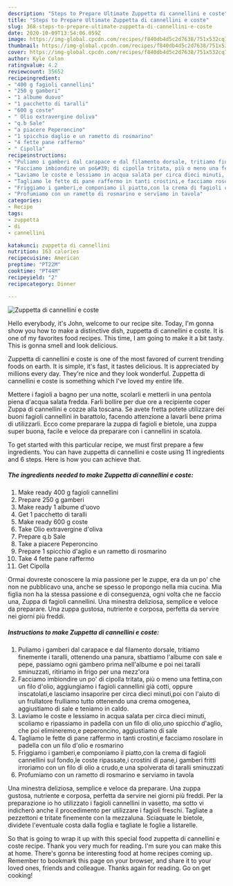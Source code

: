 ```yaml
---
description: "Steps to Prepare Ultimate Zuppetta di cannellini e coste"
title: "Steps to Prepare Ultimate Zuppetta di cannellini e coste"
slug: 368-steps-to-prepare-ultimate-zuppetta-di-cannellini-e-coste
date: 2020-10-09T13:54:06.059Z
image: https://img-global.cpcdn.com/recipes/f840db4d5c2d7638/751x532cq70/zuppetta-di-cannellini-e-coste-recipe-main-photo.jpg
thumbnail: https://img-global.cpcdn.com/recipes/f840db4d5c2d7638/751x532cq70/zuppetta-di-cannellini-e-coste-recipe-main-photo.jpg
cover: https://img-global.cpcdn.com/recipes/f840db4d5c2d7638/751x532cq70/zuppetta-di-cannellini-e-coste-recipe-main-photo.jpg
author: Kyle Colon
ratingvalue: 4.2
reviewcount: 35652
recipeingredient:
- "400 g fagioli cannellini"
- "250 g gamberi"
- "1 albume duovo"
- "1 pacchetto di taralli"
- "600 g coste"
- " Olio extravergine doliva"
- "q.b Sale"
- "a piacere Peperoncino"
- "1 spicchio daglio e un rametto di rosmarino"
- "4 fette pane raffermo"
- " Cipolla"
recipeinstructions:
- "Puliamo i gamberi dal carapace e dal filamento dorsale, tritiamo finemente i taralli, ottenendo una panura, sbattiamo l&#39;albume con sale e pepe, passiamo ogni gambero prima nell&#39;albume e poi nei taralli sminuzzati, ritiriamo in frigo per una mezz&#39;ora"
- "Facciamo imbiondire un po&#39; di cipolla tritata, più o meno una fettina,con un filo d&#39;olio, aggiungiamo i fagioli cannellini già cotti, oppure inscatolati,e lasciamo insaporire per circa dieci minuti,poi con l&#39;aiuto di un frullatore frulliamo tutto ottenendo una crema omogenea, aggiustiamo di sale e teniamo in caldo."
- "Laviamo le coste e lessiamo in acqua salata per circa dieci minuti, scoliamo e ripassiamo in padella con un filo di olio,uno spicchio d&#39;aglio, che poi elimineremo,e peperoncino, aggiustiamo di sale"
- "Tagliamo le fette di pane raffermo in tanti crostini,e facciamo rosolare in padella con un filo d&#39;olio e rosmarino"
- "Friggiamo i gamberi,e componiamo il piatto,con la crema di fagioli cannellini sul fondo,le coste ripassate,i crostini di pane,i gamberi fritti irroriamo con un filo di olio a crudo,e una spolverata di taralli sminuzzati"
- "Profumiamo con un rametto di rosmarino e serviamo in tavola"
categories:
- Recipe
tags:
- zuppetta
- di
- cannellini

katakunci: zuppetta di cannellini 
nutrition: 163 calories
recipecuisine: American
preptime: "PT22M"
cooktime: "PT44M"
recipeyield: "2"
recipecategory: Dinner

---
```



![Zuppetta di cannellini e coste](https://img-global.cpcdn.com/recipes/f840db4d5c2d7638/751x532cq70/zuppetta-di-cannellini-e-coste-recipe-main-photo.jpg)

Hello everybody, it's John, welcome to our recipe site. Today, I'm gonna show you how to make a distinctive dish, zuppetta di cannellini e coste. It is one of my favorites food recipes. This time, I am going to make it a bit tasty. This is gonna smell and look delicious.

Zuppetta di cannellini e coste is one of the most favored of current trending foods on earth. It is simple, it's fast, it tastes delicious. It is appreciated by millions every day. They're nice and they look wonderful. Zuppetta di cannellini e coste is something which I've loved my entire life.

Mettere i fagioli a bagno per una notte, scolarli e metterli in una pentola piena d&#39;acqua salata fredda. Farli bollire per due ore a recipiente coper Zuppa di cannellini e cozze alla toscana. Se avete fretta potete utilizzare dei buoni fagioli cannellini in barattolo, facendo attenzione a lavarli bene prima di utilizzarli. Ecco come preparare la zuppa di fagioli e bietole, una zuppa super buona, facile e veloce da preparare con i cannellini in scatola.


To get started with this particular recipe, we must first prepare a few ingredients. You can have zuppetta di cannellini e coste using 11 ingredients and 6 steps. Here is how you can achieve that.

<!--inarticleads1-->

##### The ingredients needed to make Zuppetta di cannellini e coste:

1. Make ready 400 g fagioli cannellini
1. Prepare 250 g gamberi
1. Make ready 1 albume d&#39;uovo
1. Get 1 pacchetto di taralli
1. Make ready 600 g coste
1. Take  Olio extravergine d&#39;oliva
1. Prepare q.b Sale
1. Take a piacere Peperoncino
1. Prepare 1 spicchio d&#39;aglio e un rametto di rosmarino
1. Take 4 fette pane raffermo
1. Get  Cipolla


Ormai dovreste conoscere la mia passione per le zuppe, era da un po&#39; che non ne pubblicavo una, anche se spesso le propongo nella mia cucina. Mia figlia non ha la stessa passione e di conseguenza, ogni volta che ne faccio una, Zuppa di fagioli cannellini. Una minestra deliziosa, semplice e veloce da preparare. Una zuppa gustosa, nutriente e corposa, perfetta da servire nei giorni più freddi. 

<!--inarticleads2-->

##### Instructions to make Zuppetta di cannellini e coste:

1. Puliamo i gamberi dal carapace e dal filamento dorsale, tritiamo finemente i taralli, ottenendo una panura, sbattiamo l&#39;albume con sale e pepe, passiamo ogni gambero prima nell&#39;albume e poi nei taralli sminuzzati, ritiriamo in frigo per una mezz&#39;ora
1. Facciamo imbiondire un po&#39; di cipolla tritata, più o meno una fettina,con un filo d&#39;olio, aggiungiamo i fagioli cannellini già cotti, oppure inscatolati,e lasciamo insaporire per circa dieci minuti,poi con l&#39;aiuto di un frullatore frulliamo tutto ottenendo una crema omogenea, aggiustiamo di sale e teniamo in caldo.
1. Laviamo le coste e lessiamo in acqua salata per circa dieci minuti, scoliamo e ripassiamo in padella con un filo di olio,uno spicchio d&#39;aglio, che poi elimineremo,e peperoncino, aggiustiamo di sale
1. Tagliamo le fette di pane raffermo in tanti crostini,e facciamo rosolare in padella con un filo d&#39;olio e rosmarino
1. Friggiamo i gamberi,e componiamo il piatto,con la crema di fagioli cannellini sul fondo,le coste ripassate,i crostini di pane,i gamberi fritti irroriamo con un filo di olio a crudo,e una spolverata di taralli sminuzzati
1. Profumiamo con un rametto di rosmarino e serviamo in tavola


Una minestra deliziosa, semplice e veloce da preparare. Una zuppa gustosa, nutriente e corposa, perfetta da servire nei giorni più freddi. Per la preparazione io ho utilizzato i fagioli cannellini in vasetto, ma sotto vi indicherò anche il procedimento per utilizzare i fagioli freschi. Tagliate a pezzettoni e tritate finemente con la mezzaluna. Sciaquate le bietole, dividete l&#39;eventuale costa dalla foglia e tagliate le foglie a listarelle. 

So that is going to wrap it up with this special food zuppetta di cannellini e coste recipe. Thank you very much for reading. I'm sure you can make this at home. There's gonna be interesting food at home recipes coming up. Remember to bookmark this page on your browser, and share it to your loved ones, friends and colleague. Thanks again for reading. Go on get cooking!
